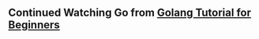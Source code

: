 ## Continued Watching Go from [Golang Tutorial for Beginners](https://www.youtube.com/watch?v=yyUHQIec83I)

